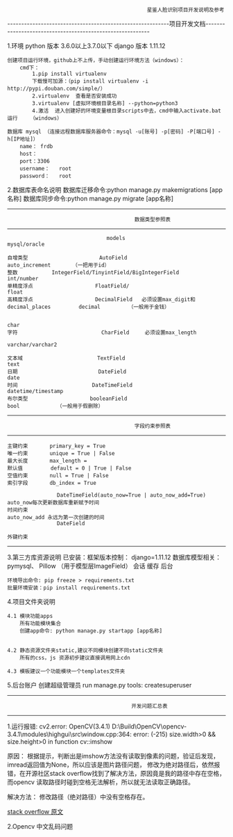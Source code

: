                                                  星鉴人脸识别项目开发说明及参考


----------------------------------------------------------项目开发文档----------------------------------------------------------

1.环境
    python 版本 3.6.0以上3.7.0以下
    django 版本 1.11.12

    创建项目运行环境，github上不上传，手动创建运行环境方法（windows）：
        cmd下：
            1.pip install virtualenv
            下载慢可加源：（pip install virtualenv -i http://pypi.douban.com/simple/）
            2.virtualenv  查看是否安装成功
            3.virtualenv [虚拟环境根目录名称] --python=python3
            4.激活  进入创建好的环境变量根目录scripts中去，cmd中输入activate.bat运行    （windows）
    
    数据库 mysql （连接远程数据库服务器命令：mysql -u[账号] -p[密码] -P[端口号] -h[IP地址]）
        name： frdb
        host：
        port：3306
        username：   root
        password：   root


2.数据库表命名说明
    数据库迁移命令:python manage.py makemigrations [app名称]
    数据库同步命令:python manage.py migrate [app名称]


--------------------------------------------------------------------------------------------------------
                                             数据类型参照表
--------------------------------------------------------------------------------------------------------
                                    models                                            mysql/oracle
    
    自增类型                       AutoField                                           auto_increment       （一把用于id）
    整数           IntegerField/TinyintField/BigIntegerField                             int/number
    单精度浮点                    FloatField/                                              float
    高精度浮点                    DecimalField   必须设置max_digit和decimal_places         decimal         （一般用于金钱）
    
                                                                                          char
    字符                           CharField     必须设置max_length
                                                                                          varchar/varchar2
    
    文本域                        TextField                                               text
    日期                          DateField                                               date
    时间                        DateTimeField                                           datetime/timestamp
    布尔类型                    booleanField                                                bool            （一般用于假删除）
---------------------------------------------------------------------------------------------------------
                                             字段约束参照表
---------------------------------------------------------------------------------------------------------
    主键约束       primary_key = True
    唯一约束       unique = True | False
    最大长度       max_length =
    默认值         default = 0 | True | False
    空值约束       null = True | False
    索引字段       db_index = True

                    DateTimeField(auto_now=True | auto_now_add=True)    auto_now每次更新数据库重新赋予时间
    时间约束                                                            auto_now_add 永远为第一次创建的时间
                    DateField

    外键约束

---------------------------------------------------------------------------------------------------------
3.第三方库资源说明
    已安装：框架版本控制：  django=1.11.12
            数据库模型相关：pymysql、 Pillow  （用于模型层ImageField）
            会话
            缓存
            后台

    环境导出命令: pip freeze > requirements.txt
    批量环境安装：pip install requirements.txt

4.项目文件夹说明

    4.1 模块功能apps
        所有功能模块集合
        创建app命令: python manage.py startapp [app名称]


    4.2 静态资源文件夹static,建议不同模块创建不同static文件夹
        所有的css，js 资源初步建议直接调用网上cdn
    
    4.3 模板建议一个功能模块一个templates文件夹

5.后台账户
    创建超级管理员
     run manage.py tools:  createsuperuser

---------------------------------------------------------------------------------------------------------
                                            开发问题汇总表
---------------------------------------------------------------------------------------------------------
1.运行报错:
cv2.error: OpenCV(3.4.1) D:\Build\OpenCV\opencv-3.4.1\modules\highgui\src\window.cpp:364:
error: (-215) size.width>0 && size.height>0 in function cv::imshow

原因：
根据提示，判断出是imshow方法没有读取到像素的问题，验证后发现，imread返回值为None，所以应该是图片路径问题，
修改为绝对路径后，依然报错，在开源社区stack overflow找到了解决方法，原因竟是我的路径中存在空格，而opencv
读取路径时碰到空格无法解析，所以就无法读取正确路径。

解决方法：
修改路径（绝对路径）中没有空格存在。

[stack overflow 原文](https://stackoverflow.com/questions/27953069/opencv-error-215size-width0-size-height0-in-function-imshow)


2.Opencv 中文乱码问题